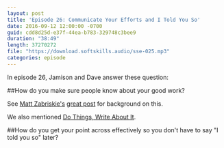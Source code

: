 ```yaml
---
layout: post
title: 'Episode 26: Communicate Your Efforts and I Told You So'
date: 2016-09-12 12:00:00 -0700
guid: cdd8d25d-e37f-44ea-b783-329748c3bee9
duration: "38:49"
length: 37270272
file: "https://download.softskills.audio/sse-025.mp3"
categories: episode
---
```


In episode 26, Jamison and  Dave answer these question:

##How do you make sure people know about your good work?

See [Matt Zabriskie's](https://twitter.com/mzabriskie) [great post](http://www.mattzabriskie.com/blog/communicate-your-efforts) for background on this.

We also mentioned [Do Things, Write About It](http://mdswanson.com/blog/2013/08/11/write-things-tell-people.html).



##How do you get your point across effectively so you don't have to say "I told you so" later?

